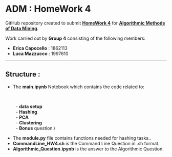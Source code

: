 # ADM : HomeWork 4

GitHub repository created to submit **[HomeWork 4](https://github.com/lucamaiano/ADM/tree/master/2022/Homework_4)** for [**Algorithmic Methods of Data Mining**](http://aris.me/index.php/data-mining-ds-2022).

Work carried out by **Group 4** consisting of the following members:

- **Erica Capocello** : 1862113
- **Luca Mazzucco** : 1997610

------------------------------------------

## Structure :

- The **main.ipynb** Notebook which contains the code related to:
<br>

&ensp;&thinsp;&ensp;&thinsp;&ensp;&thinsp; - **data setup**\
&ensp;&thinsp;&ensp;&thinsp;&ensp;&thinsp; - **Hashing**\
&ensp;&thinsp;&ensp;&thinsp;&ensp;&thinsp; - **PCA**\
&ensp;&thinsp;&ensp;&thinsp;&ensp;&thinsp; - **Clustering**\
&ensp;&thinsp;&ensp;&thinsp;&ensp;&thinsp; - **Bonus** question.\

- The **module.py** file contains functions needed for hashing tasks..
- **CommandLine_HW4.sh** is the Command Line Question in .sh format.
- **Algorithmic_Question.ipynb** is the answer to the Algorithmic Question.
